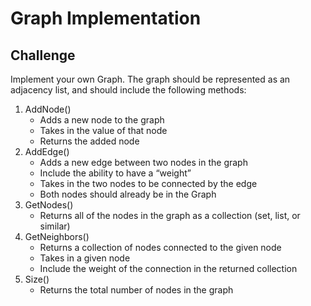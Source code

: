 # Graph Implementation
## Challenge
Implement your own Graph. The graph should be represented as an adjacency list, and should include the following methods:

1. AddNode()
     * Adds a new node to the graph
     * Takes in the value of that node
     * Returns the added node
2. AddEdge()
     * Adds a new edge between two nodes in the graph
     * Include the ability to have a “weight”
     * Takes in the two nodes to be connected by the edge
     * Both nodes should already be in the Graph
3. GetNodes()
     * Returns all of the nodes in the graph as a collection (set, list, or similar)
4. GetNeighbors()
     * Returns a collection of nodes connected to the given node
     * Takes in a given node
     * Include the weight of the connection in the returned collection
5. Size()
     * Returns the total number of nodes in the graph
